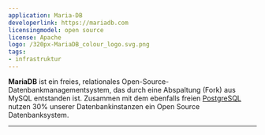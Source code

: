 ```yaml
---
application: Maria-DB
developerlink: https://mariadb.com
licensingmodel: open source
license: Apache
logo: /320px-MariaDB_colour_logo.svg.png
tags:
- infrastruktur
---
```

__MariaDB__ ist ein freies, relationales Open-Source-Datenbankmanagementsystem, das durch eine Abspaltung (Fork) aus MySQL entstanden ist.
Zusammen mit dem ebenfalls freien [PostgreSQL](postgresql) nutzen 30% unserer Datenbankinstanzen ein Open Source Datenbanksystem.

---
